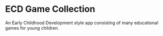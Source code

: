 # ECD Game Collection
An Early Childhood Development style app consisting of many educational games for young children.